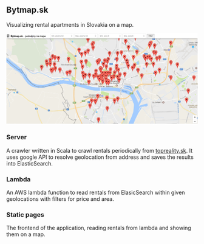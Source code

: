 ## Bytmap.sk
Visualizing rental apartments in Slovakia on a map.

![Screenshot of the running page](screenshot.png)

### Server
A crawler written in Scala to crawl rentals periodically from [topreality.sk](https://www.topreality.sk/). It uses google API to resolve geolocation from address and saves the results into ElasticSearch.
### Lambda
An AWS lambda function to read rentals from ElasicSearch within given geolocations with filters for price and area.
### Static pages
The frontend of the application, reading rentals from lambda and showing them on a map.
